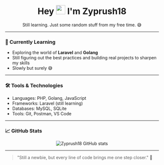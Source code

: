 <!-- Profile README for Zyprush18 -->

<h1 align="center">
  Hey <img src="https://media.giphy.com/media/hvRJCLFzcasrR4ia7z/giphy.gif" width="30px"/> I'm Zyprush18
</h1>
<p align="center">Still learning. Just some random stuff from my free time. 😅</p>

---

### 🚧 Currently Learning
- Exploring the world of **Laravel** and **Golang**
- Still figuring out the best practices and building real projects to sharpen my skills
- Slowly but surely 😅

---

### 🛠️ Tools & Technologies
- Languages: PHP, Golang, JavaScript
- Frameworks: Laravel (still learning)
- Databases: MySQL, SQLite
- Tools: Git, Postman, VS Code

---

### 📈 GitHub Stats
<p align="center">
  <img src="https://github-readme-stats.vercel.app/api?username=Zyprush18&show_icons=true&theme=tokyonight" alt="Zyprush18 GitHub stats"/>
</p>

---

> "Still a newbie, but every line of code brings me one step closer." 🚀
